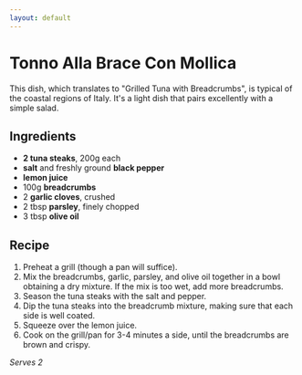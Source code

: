 ```yaml
---
layout: default
---
```


# Tonno Alla  Brace Con Mollica
This dish, which translates to "Grilled Tuna with Breadcrumbs", is typical of the coastal regions of Italy. It's a light dish that pairs excellently with a simple salad.

## Ingredients
* **2 tuna steaks**, 200g each
* **salt** and freshly ground **black pepper**
* **lemon juice**
* 100g **breadcrumbs**
* 2 **garlic cloves**, crushed
* 2 tbsp **parsley**, finely chopped
* 3 tbsp **olive oil**

## Recipe
1. Preheat a grill (though a pan will suffice).
2. Mix the breadcrumbs, garlic, parsley, and olive oil together in a bowl obtaining a dry mixture. If the mix is too wet, add more breadcrumbs.
3. Season the tuna steaks with the salt and pepper.
4. Dip the tuna steaks into the breadcrumb mixture, making sure that each side is well coated.
5. Squeeze over the lemon juice.
6. Cook on the grill/pan for 3-4 minutes a side, until the breadcrumbs are brown and crispy.

_Serves 2_
